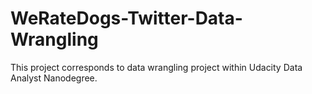 # WeRateDogs-Twitter-Data-Wrangling
This project corresponds to data wrangling project within Udacity Data Analyst Nanodegree.
